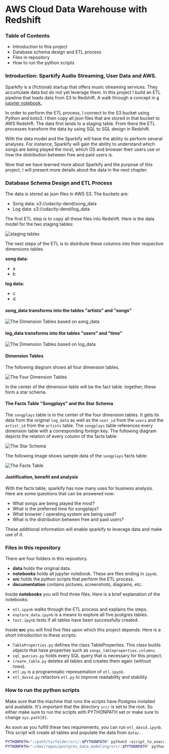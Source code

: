 # AWS Cloud Data Warehouse with Redshift

### Table of Contents
- Introduction to this project
- Database schema design and ETL process
- Files in repository
- How to run the python scripts

### Introduction: Sparkify Audio Streaming, User Data and AWS.

Sparkify is a (fictional) startup that offers music streaming services. They accumulate 
data but do not yet leverage them. In this project I build an
ETL pipeline that loads data from S3 to Redshift. A walk through a concept in [a jupyter notebook.](./notebooks/Sample_Loads.ipynb) 

In order to perform the ETL process, I connect to the S3 bucket using Python and boto3. I then copy all json files that are stored in that bucket to AWS Redshift.
The data first lands to a staging table. From there the ETL processes transform the data by using SQL to SQL design in Redshift. 

With the data model and the Sparkify will have the ability to perform several analyses.
For instance, Sparkify will gain the ability to understand which songs are being played
the most, which OS and browser their users use or how the distribution between free
and paid users is.

Now that we have learned more about Sparkify and the purpose of this project, 
I will present more details about the data in the next chapter.

### Database Schema Design and ETL Process

The data is  stored as json files in AWS S3. The buckets are:

- Song data: s3://udacity-dend/song_data
- Log data: s3://udacity-dend/log_data

The first ETL step is to copy all these files into Redshift. Here is the data model for the two staging tables:

![staging tables](tbd)

The next steps of the ETL is to distribute these columns into their respective dimensions tables. 

__song data:__
- a
- b

__log data:__
- c
- d

#### song_data transforms into the tables "artists" and "songs"

![The Dimension Tables based on song_data](documentation/images/schemas/songs_data_dimensions.png)

#### log_data transforms into the tables "users" and "time"

![The Dimension Tables based on log_data](documentation/images/schemas/log_data_dimensions.png)

#### Dimension Tables

The following diagram shows all four dimension tables.

![The Four Dimension Tables](documentation/images/schemas/dimension_tables.png)

In the center of the dimension table will be the fact table. together, these form
a star schema.

#### The Facts Table "Songplays" and the Star Schema

The `songplays` table is in the center of the four dimension tables. It gets its
data from the original `log_data` as well as the `user_id` from the `users` and the 
`artist_id` from the `artists` table. The `songplays` table references every dimension 
table with a corresponding foreign key. The following diagram depicts the relation
of every column of the facts table:

![The Star Schema](documentation/images/schemas/songplays.png)

The following image shows sample data of the `songplays` facts table:

![The Facts Table](documentation/images/tables/songplays_table.png)

#### Justification, benefit and analysis

With the facts table, sparkify has now many uses for business analysis. Here are some questions that can
be answered now:

- What songs are being played the most?
- What is the preferred time for songplays?
- What browser / operating system are being used?
- What is the distribution between free and paid users?

These additional information will enable sparkify to leverage data and make use of it. 

### Files in this repository

There are four folders in this repository.

- __data__ holds the original data.
- __notebooks__ holds all jupyter notebook. These are files ending in `ipynb`.
- __src__ holds the python scripts that perform the ETL process. 
- __documentation__ contains pictures, screenshots, diagrams, etc.

Inside __notebooks__ you will find three files. Here is a brief explanation of 
the notebooks:

- `etl.ipynb` walks through the ETL process and explains the steps. 
- `explore_data.ipynb` is a means to explore all five postgres tables.
- `test.ipynb` tests if all tables have been successfully created.

Inside __src__ you will find five files upon which this project depends. Here is
a short introduction to these scripts:

- `TableProperties.py` defines the class TableProperties. This class
  builds objects that have properties such as `songs_tableproperties.columns`.
- `sql_queries.py` holds every SQL query that is necessary for this project.
- `create_table.py` deletes all tables and creates them again (without rows). 
- `etl.py` is a programmatic representation of `etl.ipynb`.  
- `etl_david.py` refactors `etl.py` to improve readability and stability.

### How to run the python scripts

Make sure that the machine that runs the scripts have Postgres installed and available.
It's important that the directory `src/` is set to the root. So either make sure to
run the scripts with PYTHONPATH set or make sure to change `sys.path[0]`.

As soon as you fulfill these two requirements, you can run `etl_david.ipynb`. This
script will create all tables and populate the data from `data/`.

```bash
PYTHONPATH="~/path/to/folder/src/:$PYTHONPATH" python3 <script_to_execute>
PYTHONPATH="~/dev/repos/postgres_data_modeling/src/:$PYTHONPATH" python3 etl_david.py
```